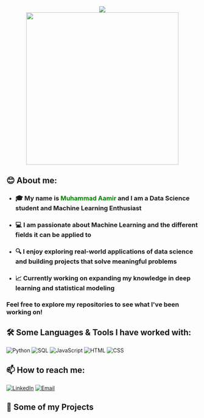 <div align="center">
  <img src="https://readme-typing-svg.herokuapp.com/?lines=Hi+everyone+and+welcome+to+my+GitHub!;Data+Science+Student;Machine+Learning+Enthusiast&font=Fira%20Code&center=true&width=600&height=60&duration=4000&pause=1000&size=24">
</div>

<div align="center">
  <img src="https://media.giphy.com/media/L1R1tvI9svkIWwpVYr/giphy.gif" width="400"/>
</div>

## 😊 About me:

- ### 🎓 My name is <span style="color: green;">**Muhammad Aamir**</span> and I am a **Data Science student and Machine Learning Enthusiast**

- ### 💻 I am passionate about **Machine Learning** and the different fields it can be applied to

- ### 🔍 I enjoy exploring real-world applications of data science and building projects that solve meaningful problems

- ### 📈 Currently working on expanding my knowledge in deep learning and statistical modeling

### Feel free to explore my repositories to see what I've been working on!

## 🛠️ Some Languages & Tools I have worked with:

![Python](https://img.shields.io/badge/Python-3776AB?style=for-the-badge&logo=python&logoColor=white)
![SQL](https://img.shields.io/badge/SQL-4479A1?style=for-the-badge&logo=postgresql&logoColor=white)
![JavaScript](https://img.shields.io/badge/JavaScript-F7DF1E?style=for-the-badge&logo=javascript&logoColor=black)
![HTML](https://img.shields.io/badge/HTML5-E34F26?style=for-the-badge&logo=html5&logoColor=white)
![CSS](https://img.shields.io/badge/CSS3-1572B6?style=for-the-badge&logo=css3&logoColor=white)

## 📫 How to reach me:

[![LinkedIn](https://img.shields.io/badge/LinkedIn-0077B5?style=for-the-badge&logo=linkedin&logoColor=white)](https://www.linkedin.com/in/moaamir28)
[![Email](https://img.shields.io/badge/Email-D14836?style=for-the-badge&logo=gmail&logoColor=white)](mailto:aamirm2800@gmail.com)

## 🚀 Some of my Projects
